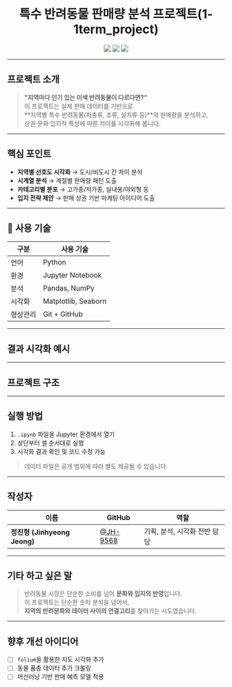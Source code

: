 <h1 align="center"> 특수 반려동물 판매량 분석 프로젝트(1-1term_project)</h1>

<p align="center">
  <img src="https://img.shields.io/badge/Python-3.9-blue?logo=python">
  <img src="https://img.shields.io/badge/Jupyter-Notebook-orange?logo=jupyter">
  <img src="https://img.shields.io/badge/Data%20Analysis-Pandas-green?logo=pandas">
</p>

---

## 프로젝트 소개

> **"지역마다 인기 있는 이색 반려동물이 다르다면?"**  
> 이 프로젝트는 실제 판매 데이터를 기반으로  
> **지역별 특수 반려동물(파충류, 조류, 설치류 등)**의 판매량을 분석하고,  
> 상권·문화·입지적 특성에 따른 차이를 시각화해 봅니다.

---

## 핵심 포인트

-  **지역별 선호도 시각화** → 도시/비도시 간 차이 분석  
-  **시계열 분석** → 계절별 판매량 패턴 도출  
-  **카테고리별 분포** → 고가종/저가종, 실내용/야외형 등  
-  **입지 전략 제안** → 판매 상권 기반 마케팅 아이디어 도출

---

## 🔧 사용 기술

| 구분 | 사용 기술 |
|------|-----------|
| 언어 | Python |
| 환경 | Jupyter Notebook |
| 분석 | Pandas, NumPy |
| 시각화 | Matplotlib, Seaborn |
| 형상관리 | Git + GitHub |

---

## 결과 시각화 예시



---

## 프로젝트 구조


---

##  실행 방법

1. `.ipynb` 파일을 Jupyter 환경에서 열기
2. 상단부터 셀 순서대로 실행
3. 시각화 결과 확인 및 코드 수정 가능

>  데이터 파일은 공개 범위에 따라 별도 제공될 수 있습니다.

---

##  작성자

| 이름 | GitHub | 역할 |
|------|--------|------|
| **정진형 (Jinhyeong Jeong)** | [@JH-9568](https://github.com/JH-9568) | 기획, 분석, 시각화 전반 담당 |

---

##  기타 하고 싶은 말

> 반려동물 시장은 단순한 소비를 넘어 **문화와 입지의 반영**입니다.  
> 이 프로젝트는 단순한 숫자 분석을 넘어서,  
> **지역의 반려문화와 데이터 사이의 연결고리**를 찾아가는 시도였습니다.

---

##  향후 개선 아이디어

- [ ] `folium`을 활용한 지도 시각화 추가
- [ ] 동물 품종 데이터 추가 크롤링
- [ ] 머신러닝 기반 판매 예측 모델 적용
